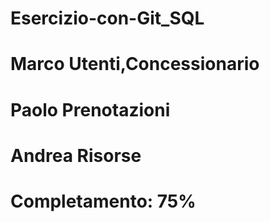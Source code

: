 # Esercizio-con-Git_SQL

# Marco Utenti,Concessionario
# Paolo Prenotazioni
# Andrea Risorse


# Completamento: 75%